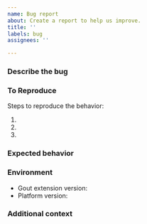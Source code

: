 ```yaml
---
name: Bug report
about: Create a report to help us improve.
title: ''
labels: bug
assignees: ''

---
```


### Describe the bug

<!-- A clear and concise description of what the bug is. -->

### To Reproduce

Steps to reproduce the behavior:

1. <!-- Use cron expression `"* * 13 * thu"`. -->
2. <!-- Do something. -->
3. <!-- ... -->

### Expected behavior

<!-- A clear and concise description of what you expected to happen. -->

### Environment

- Gout extension version<!-- e.g. 0.9.1 -->:
- Platform version<!-- e.g. Chrome 94.0.4606.81, Node.js 16.13.0 -->:

### Additional context

<!-- Add any other context about the problem here. -->
